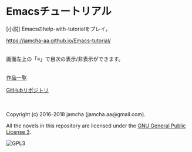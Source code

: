 

# Emacsチュートリアル

[小説] Emacsのhelp-with-tutorialをプレイ。  

<https://jamcha-aa.github.io/Emacs-tutorial/>  

<br>  
画面左上の「≡」で目次の表示/非表示ができます。  

<br>  
<br>  

[作品一覧](https://jamcha-aa.github.io/About/)  

[GitHubリポジトリ](https://github.com/jamcha-aa/Emacs-tutorial)  

<br>  
<br>  
Copyright (c) 2016-2018 jamcha (jamcha.aa@gmail.com).  

All the novels in this repository are licensed under the [GNU General Public License 3](https://www.gnu.org/licenses/gpl.html).  

![GPL3](https://www.gnu.org/graphics/gplv3-88x31.png)  

